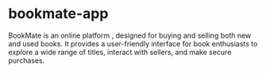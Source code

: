 # bookmate-app
BookMate is an online platform , designed for buying and selling both new and used books. It provides a user-friendly interface for book enthusiasts to explore a wide range of titles, interact with sellers, and make secure purchases.
